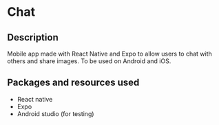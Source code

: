 # Chat
## Description
Mobile app made with React Native and Expo to allow users to chat with others and share images. To be used on Android and iOS.

## Packages and resources used
- React native
- Expo
- Android studio (for testing)
